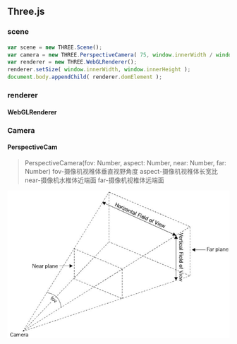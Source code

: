 ## Three.js

### scene

```javascript
var scene = new THREE.Scene();
var camera = new THREE.PerspectiveCamera( 75, window.innerWidth / window.innerHeight, 0.1, 1000 );
var renderer = new THREE.WebGLRenderer();
renderer.setSize( window.innerWidth, window.innerHeight );
document.body.appendChild( renderer.domElement );
```

### renderer

#### WebGLRenderer


### Camera

#### PerspectiveCam

> PerspectiveCamera(fov: Number, aspect: Number, near: Number, far: Number)
> fov-摄像机视椎体垂直视野角度
> aspect-摄像机视椎体长宽比
> near-摄像机水椎体近端面
> far-摄像机视椎体远端面

![透视相机](./img/perspectivecamera.jpg)
